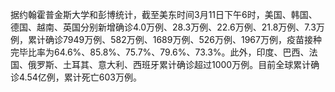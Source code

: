 据约翰霍普金斯大学和彭博统计，截至美东时间3月11日下午6时，美国、韩国、德国、越南、英国分别新增确诊4.0万例、28.3万例、22.6万例、21.8万例、7.3万例，累计确诊7949万例、582万例、1689万例、526万例、1967万例，疫苗接种完毕比率为64.6%、85.8%、75.7%、79.6%、73.3%。此外，印度、巴西、法国、俄罗斯、土耳其、意大利、西班牙累计确诊超过1000万例。目前全球累计确诊4.54亿例，累计死亡603万例。